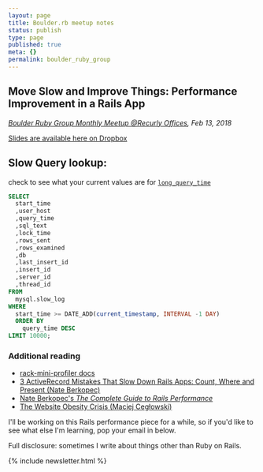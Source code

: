 ```yaml
---
layout: page
title: Boulder.rb meetup notes
status: publish
type: page
published: true
meta: {}
permalink: boulder_ruby_group
---
```


## Move Slow and Improve Things: Performance Improvement in a Rails App

_[Boulder Ruby Group Monthly Meetup @Recurly Offices](https://www.meetup.com/boulder_ruby_group/events/fsvznqyzdbrb/), Feb 13, 2018_


[Slides are available here on Dropbox](https://www.dropbox.com/s/pwsj4bqmzdqb9s7/boulder_rb_profiling.key?dl=0)

## Slow Query lookup:

check to see what your current values are for [`long_query_time`](https://dev.mysql.com/doc/refman/8.0/en/server-system-variables.html#sysvar_long_query_time)

```sql
SELECT
  start_time
  ,user_host
  ,query_time
  ,sql_text
  ,lock_time
  ,rows_sent
  ,rows_examined
  ,db
  ,last_insert_id
  ,insert_id
  ,server_id
  ,thread_id
FROM
  mysql.slow_log
WHERE
  start_time >= DATE_ADD(current_timestamp, INTERVAL -1 DAY)
  ORDER BY
    query_time DESC
LIMIT 10000;
```



### Additional reading

- [rack-mini-profiler docs](https://github.com/MiniProfiler/rack-mini-profiler)
- [3 ActiveRecord Mistakes That Slow Down Rails Apps: Count, Where and Present (Nate Berkopec)](https://www.speedshop.co/2019/01/10/three-activerecord-mistakes.html)
- [Nate Berkopec's _The Complete Guide to Rails Performance_](https://www.railsspeed.com/)
- [The Website Obesity Crisis (Maciej Cegłowski)](https://idlewords.com/talks/website_obesity.htm)

I'll be working on this Rails performance piece for a while, so if you'd like to see what else I'm learning, pop your email in below. 

Full disclosure: sometimes I write about things other than Ruby on Rails.

{% include newsletter.html %}

